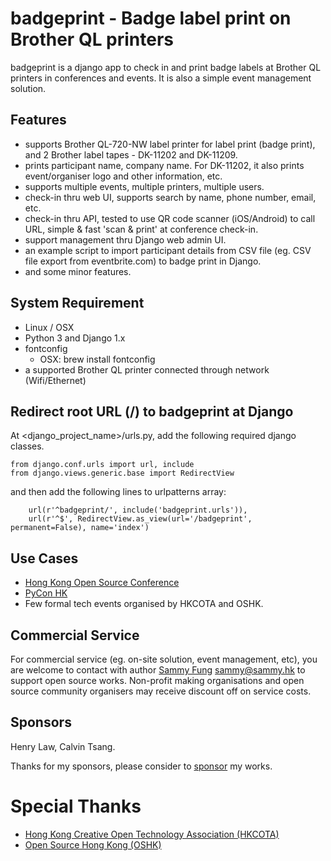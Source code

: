# badgeprint - Badge label print on Brother QL printers

badgeprint is a django app to check in and print badge labels at Brother QL printers in conferences and events. It is also a simple event management solution.

## Features

* supports Brother QL-720-NW label printer for label print (badge print), and 2 Brother label tapes - DK-11202 and DK-11209.
* prints participant name, company name. For DK-11202, it also prints event/organiser logo and other information,  etc.
* supports multiple events, multiple printers, multiple users.
* check-in thru web UI, supports search by name, phone number, email, etc.
* check-in thru API, tested to use QR code scanner (iOS/Android) to call URL, simple & fast 'scan & print' at conference check-in.
* support management thru Django web admin UI.
* an example script to import participant details from CSV file (eg. CSV file 
export from eventbrite.com) to badge print in Django.
* and some minor features.

## System Requirement

* Linux / OSX
* Python 3 and Django 1.x
* fontconfig
  * OSX: brew install fontconfig
* a supported Brother QL printer connected through network (Wifi/Ethernet)

## Redirect root URL (/) to badgeprint at Django

At <django_project_name>/urls.py, add the following required django classes.

```
from django.conf.urls import url, include
from django.views.generic.base import RedirectView
```

and then add the following lines to urlpatterns array:
```
    url(r'^badgeprint/', include('badgeprint.urls')),
    url(r'^$', RedirectView.as_view(url='/badgeprint', permanent=False), name='index')
```

## Use Cases

* [Hong Kong Open Source Conference](http://hkoscon.org)
* [PyCon HK](http://pycon.hk)
* Few formal tech events organised by HKCOTA and OSHK.

## Commercial Service

For commercial service (eg. on-site solution, event management, etc), you are welcome
to contact with author [Sammy Fung](https://sammy.hk) <sammy@sammy.hk> to support open
source works. Non-profit making organisations and open source community organisers may
receive discount off on service costs.

## Sponsors

Henry Law, Calvin Tsang.

Thanks for my sponsors, please consider to [sponsor](https://github.com/sponsors/sammyfung) my works.

# Special Thanks

* [Hong Kong Creative Open Technology Association (HKCOTA)](http://cota.hk)
* [Open Source Hong Kong (OSHK)](https://opensource.hk)
